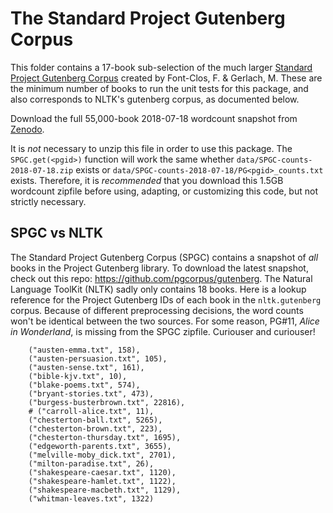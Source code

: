 # The Standard Project Gutenberg Corpus

This folder contains a 17-book sub-selection of the much larger [Standard Project Gutenberg Corpus](https://arxiv.org/abs/1812.08092) created by Font-Clos, F. & Gerlach, M. These are the minimum number of books to run the unit tests for this package, and also corresponds to NLTK's gutenberg corpus, as documented below.

Download the full 55,000-book 2018-07-18 wordcount snapshot from [Zenodo](https://zenodo.org/record/2422561/files/SPGC-counts-2018-07-18.zip).

It is _not_ necessary to unzip this file in order to use this package. The `SPGC.get(<pgid>)` function will work the same whether `data/SPGC-counts-2018-07-18.zip` exists or `data/SPGC-counts-2018-07-18/PG<pgid>_counts.txt` exists. Therefore, it is _recommended_ that you download this 1.5GB wordcount zipfile before using, adapting, or customizing this code, but not strictly necessary.

## SPGC vs NLTK

The Standard Project Gutenberg Corpus (SPGC) contains a snapshot of _all_ books in the Project Gutenberg library. To download the latest snapshot, check out this repo: https://github.com/pgcorpus/gutenberg. The Natural Language ToolKit (NLTK) sadly only contains 18 books. Here is a lookup reference for the Project Gutenberg IDs of each book in the `nltk.gutenberg` corpus. Because of different preprocessing decisions, the word counts won't be identical between the two sources. For some reason, PG#11, _Alice in Wonderland_, is missing from the SPGC zipfile. Curiouser and curiouser!

```
    ("austen-emma.txt", 158),
    ("austen-persuasion.txt", 105),
    ("austen-sense.txt", 161),
    ("bible-kjv.txt", 10),
    ("blake-poems.txt", 574),
    ("bryant-stories.txt", 473),
    ("burgess-busterbrown.txt", 22816),
    # ("carroll-alice.txt", 11),
    ("chesterton-ball.txt", 5265),
    ("chesterton-brown.txt", 223),
    ("chesterton-thursday.txt", 1695),
    ("edgeworth-parents.txt", 3655),
    ("melville-moby_dick.txt", 2701),
    ("milton-paradise.txt", 26),
    ("shakespeare-caesar.txt", 1120),
    ("shakespeare-hamlet.txt", 1122),
    ("shakespeare-macbeth.txt", 1129),
    ("whitman-leaves.txt", 1322)
```
